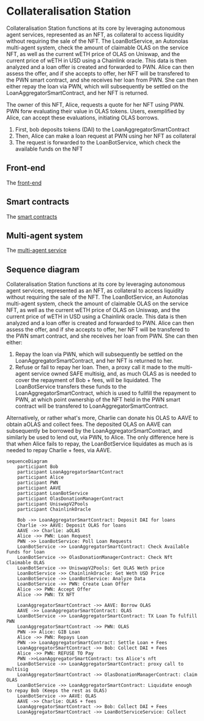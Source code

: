 # Collateralisation Station

Collateralisation Station functions at its core by leveraging autonomous agent services, represented as an NFT, as collateral to access liquidity without requiring the sale of the NFT. 
The LoanBotService, an Autonolas multi-agent system, check the amount of claimable OLAS on the service NFT, as well as the current wETH price of OLAS on Uniswap, and the current price of wETH in USD using a Chainlink oracle.
This data is then analyzed and a loan offer is created and forwarded to PWN.
Alice can then assess the offer, and if she accepts to offer, her NFT will be transfered to the PWN smart contract, and she receives her loan from PWN.
She can then either repay the loan via PWN, which will subsequently be settled on the LoanAggregatorSmartContract, and her NFT is returned.


The owner of this NFT, Alice, requests a quote for her NFT using PWN. PWN forw
evaluating their value in OLAS tokens. Users, exemplified by Alice, can accept these evaluations, initiating OLAS borrows.

1. First, bob deposits tokens (DAI) to the LoanAggregatorSmartContract
2. Then, Alice can make a loan request at PWN using her NFT as collateral
3. The request is forwarded to the LoanBotService, which check the available funds on the NFT

## Front-end

The [front-end](frontend)


## Smart contracts

The [smart contracts](contracts)


## Multi-agent system

The [multi-agent service](mas)


## Sequence diagram

Collateralisation Station functions at its core by leveraging autonomous agent services, represented as an NFT, as collateral to access liquidity without requiring the sale of the NFT. 
The LoanBotService, an Autonolas multi-agent system, check the amount of claimable OLAS on the service NFT, as well as the current wETH price of OLAS on Uniswap, and the current price of wETH in USD using a Chainlink oracle.
This data is then analyzed and a loan offer is created and forwarded to PWN.
Alice can then assess the offer, and if she accepts to offer, her NFT will be transfered to the PWN smart contract, and she receives her loan from PWN.
She can then either:
1. Repay the loan via PWN, which will subsequently be settled on the LoanAggregatorSmartContract, and her NFT is returned to her.
2. Refuse or fail to repay her loan. Then, a proxy call it made to the multi-agent service owned SAFE multisig, and, as much OLAS as is needed to cover the repayment of Bob + fees, will be liquidated. The LoanBotService transfers these funds to the LoanAggregatorSmartContract, which is used to fullfill the repayment to PWN, at which point ownership of the NFT held in the PWN smart contract will be transfered to LoanAggregatorSmartContract.

Alternatively, or rather what's more, Charlie can donate his OLAS to AAVE to obtain aOLAS and collect fees. The deposited OLAS on AAVE can subsequently be borrowed by the LoanAggregatorSmartContract, and similarly be used to lend out, via PWN, to Alice. The only difference here is that when Alice fails to repay, the LoanBotService liquidates as much as is needed to repay Charlie + fees, via AAVE.


```mermaid
sequenceDiagram 
    participant Bob
    participant LoanAggregatorSmartContract
    participant Alice
    participant PWN
    participant AAVE
    participant LoanBotService
    participant OlasDonationManagerContract
    participant UniswapV2Pools
    participant ChainlinkOracle

    Bob ->> LoanAggregatorSmartContract: Deposit DAI for loans 
    Charlie ->> AAVE: Deposit OLAS for loans 
    AAVE ->> Charlie: aOLAS
    Alice ->> PWN: Loan Request 
    PWN ->> LoanBotService: Poll Loan Requests 
    LoanBotService ->> LoanAggregatorSmartContract: Check Available Funds for loan 
    LoanBotService ->> OlasDonationManagerContract: Check Nft Claimable OLAS 
    LoanBotService ->> UniswapV2Pools: Get OLAS Weth price 
    LoanBotService ->> ChainlinkOracle: Get Weth USD Price 
    LoanBotService ->> LoanBotService: Analyze Data 
    LoanBotService ->> PWN: Create Loan Offer 
    Alice ->> PWN: Accept Offer 
    Alice ->> PWN: TX NFT 

    LoanAggregatorSmartContract ->> AAVE: Borrow OLAS
    AAVE ->> LoanAggregatorSmartContract: OLAS 
    LoanBotService ->> LoanAggregatorSmartContract: TX Loan To fulfill PWN 
    LoanAggregatorSmartContract ->> PWN: OLAS 
    PWN ->> Alice: GIB Loan 
    Alice ->> PWN: Repays Loan 
    PWN ->> LoanAggregatorSmartContract: Settle Loan + Fees
    LoanAggregatorSmartContract ->> Bob: Collect DAI + Fees 
    Alice ->> PWN: REFUSE TO Pay 
    PWN ->>LoanAggregatorSmartContract: txs Alice's nft 
    LoanBotService ->> LoanAggregatorSmartContract: proxy call to multisig
    LoanAggregatorSmartContract ->> OlasDonationManagerContract: claim OLAS 
    LoanBotService ->> LoanAggregatorSmartContract: Liquidate enough to repay Bob (Keeps the rest as OLAS) 
    LoanBotService ->> AAVE: OLAS
    AAVE ->> Charlie: OLAS + fees
    LoanAggregatorSmartContract ->> Bob: Collect DAI + Fees
    LoanAggregatorSmartContract ->> LoanBotServiceService: Collect
```
